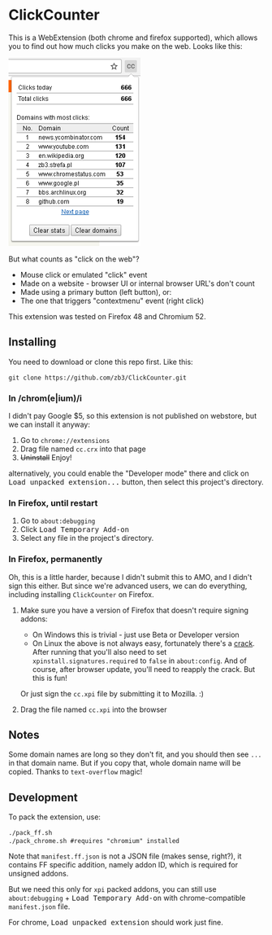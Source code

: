 # ClickCounter

This is a WebExtension (both chrome and firefox supported), which allows you to find out how much clicks you make on the web. Looks like this:

![Fancy screenshot](https://github.com/zb3/ClickCounter/raw/master/screen.png)

But what counts as "click on the web"?

* Mouse click or emulated "click" event
* Made on a website - browser UI or internal browser URL's don't count
* Made using a primary button (left button), or:
* The one that triggers "contextmenu" event (right click)

This extension was tested on Firefox 48 and Chromium 52.

## Installing 

You need to download or clone this repo first. Like this:
```
git clone https://github.com/zb3/ClickCounter.git
```

### In /chrom(e|ium)/i

I didn't pay Google $5, so this extension is not published on webstore, but we can install it anyway:

1. Go to `chrome://extensions`
2. Drag file named `cc.crx` into that page
3. ~~Uninstall~~ Enjoy!

alternatively, you could enable the "Developer mode" there and click on <kbd>Load unpacked extension...</kbd> button, then select this project's directory.

### In Firefox, until restart

1. Go to `about:debugging`
2. Click <kbd>Load Temporary Add-on</kbd>
3. Select any file in the project's directory.

### In Firefox, permanently

Oh, this is a little harder, because I didn't submit this to AMO, and I didn't sign this either. But since we're advanced users, we can do everything, including installing `ClickCounter` on Firefox.

1. Make sure you have a version of Firefox that doesn't require signing addons:
   * On Windows this is trivial - just use Beta or Developer version
   * On Linux the above is not always easy, fortunately there's a [crack](https://gist.github.com/zb3/cfbb94e45d9318adcb63051a66a586ea). After running that you'll also need to set `xpinstall.signatures.required` to `false` in `about:config`. And of course, after browser update, you'll need to reapply the crack. But this is fun!

   Or just sign the `cc.xpi` file by submitting it to Mozilla. :)

2. Drag the file named `cc.xpi` into the browser

## Notes

Some domain names are long so they don't fit, and you should then see `...` in that domain name. But if you copy that, whole domain name will be copied. Thanks to `text-overflow` magic!

## Development

To pack the extension, use:
```
./pack_ff.sh
./pack_chrome.sh #requires "chromium" installed
```

Note that `manifest.ff.json` is not a JSON file (makes sense, right?), it contains FF specific addition, namely addon ID, which is required for unsigned addons.

But we need this only for `xpi` packed addons, you can still use `about:debugging`  + <kbd>Load Temporary Add-on</kbd> with chrome-compatible `manifest.json` file.

For chrome, <kbd>Load unpacked extension</kbd> should work just fine.